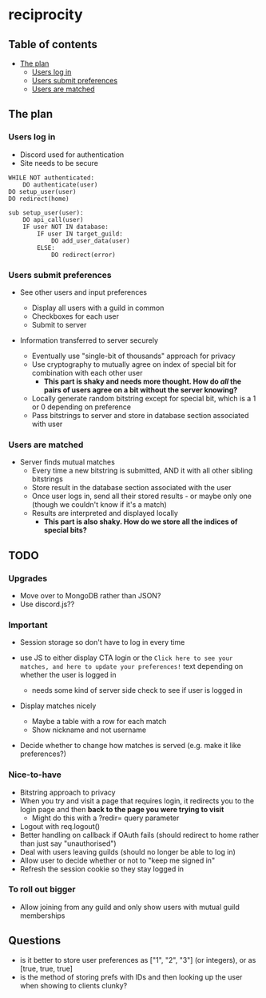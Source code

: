 # reciprocity

## Table of contents
- [The plan](#the-plan)
    - [Users log in](#users-log-in)
    - [Users submit preferences](#users-submit-preferences)
    - [Users are matched](#users-are-matched)

## The plan

### Users log in
- Discord used for authentication
- Site needs to be secure
```
WHILE NOT authenticated:
    DO authenticate(user)
DO setup_user(user)
DO redirect(home)

sub setup_user(user):
    DO api_call(user)
    IF user NOT IN database:
        IF user IN target_guild:
            DO add_user_data(user)
        ELSE:
            DO redirect(error)
```

### Users submit preferences
- See other users and input preferences
  - Display all users with a guild in common
  - Checkboxes for each user
  - Submit to server

- Information transferred to server securely
  - Eventually use "single-bit of thousands" approach for privacy
  - Use cryptography to mutually agree on index of special bit for combination with each other user
    - **This part is shaky and needs more thought. How do *all* the pairs of users agree on a bit without the server knowing?**
  - Locally generate random bitstring except for special bit, which is a 1 or 0 depending on preference
  - Pass bitstrings to server and store in database section associated with user

### Users are matched
- Server finds mutual matches
  - Every time a new bitstring is submitted, AND it with all other sibling bitstrings
  - Store result in the database section associated with the user
  - Once user logs in, send all their stored results - or maybe only one (though we couldn't know if it's a match)
  - Results are interpreted and displayed locally
    - **This part is also shaky. How do we store all the indices of special bits?**


 ## TODO

### Upgrades
- Move over to MongoDB rather than JSON?
- Use discord.js??

 ### Important
 - Session storage so don't have to log in every time
- use JS to either display CTA login or the `Click here to see your matches, and here to update your preferences!` text depending on whether the user is logged in
  - needs some kind of server side check to see if user is logged in

- Display matches nicely
  - Maybe a table with a row for each match
  - Show nickname and not username
- Decide whether to change how matches is served (e.g. make it like preferences?)

### Nice-to-have
- Bitstring approach to privacy
- When you try and visit a page that requires login, it redirects you to the login page and then **back to the page you were trying to visit**
  - Might do this with a ?redir= query parameter
- Logout with req.logout()
- Better handling on callback if OAuth fails (should redirect to home rather than just say "unauthorised")
- Deal with users leaving guilds (should no longer be able to log in)
- Allow user to decide whether or not to "keep me signed in"
- Refresh the session cookie so they stay logged in

### To roll out bigger
- Allow joining from any guild and only show users with mutual guild memberships

## Questions
- is it better to store user preferences as ["1", "2", "3"] (or integers), or as [true, true, true]
- is the method of storing prefs with IDs and then looking up the user when showing to clients clunky?
